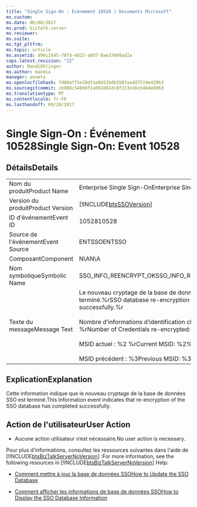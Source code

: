 ```yaml
---
title: "Single Sign-On : Événement 10528 | Documents Microsoft"
ms.custom: 
ms.date: 06/08/2017
ms.prod: biztalk-server
ms.reviewer: 
ms.suite: 
ms.tgt_pltfrm: 
ms.topic: article
ms.assetid: d96c1645-70f4-4d15-a0d7-0ae37669ad2a
caps.latest.revision: "12"
author: MandiOhlinger
ms.author: mandia
manager: anneta
ms.openlocfilehash: fd08aff5e20dfaa0452bdb5507aadd7519e429b3
ms.sourcegitcommit: cb908c540d8f1a692d01dc8f313e16cb4b4e696d
ms.translationtype: MT
ms.contentlocale: fr-FR
ms.lasthandoff: 09/20/2017
---
```

# <a name="single-sign-on-event-10528"></a><span data-ttu-id="5eaf6-102">Single Sign-On : Événement 10528</span><span class="sxs-lookup"><span data-stu-id="5eaf6-102">Single Sign-On: Event 10528</span></span>
## <a name="details"></a><span data-ttu-id="5eaf6-103">Détails</span><span class="sxs-lookup"><span data-stu-id="5eaf6-103">Details</span></span>  
  
|||  
|-|-|  
|<span data-ttu-id="5eaf6-104">Nom du produit</span><span class="sxs-lookup"><span data-stu-id="5eaf6-104">Product Name</span></span>|<span data-ttu-id="5eaf6-105">Enterprise Single Sign-On</span><span class="sxs-lookup"><span data-stu-id="5eaf6-105">Enterprise Single Sign-On</span></span>|  
|<span data-ttu-id="5eaf6-106">Version du produit</span><span class="sxs-lookup"><span data-stu-id="5eaf6-106">Product Version</span></span>|[!INCLUDE[btsSSOVersion](../includes/btsssoversion-md.md)]|  
|<span data-ttu-id="5eaf6-107">ID d'événement</span><span class="sxs-lookup"><span data-stu-id="5eaf6-107">Event ID</span></span>|<span data-ttu-id="5eaf6-108">10528</span><span class="sxs-lookup"><span data-stu-id="5eaf6-108">10528</span></span>|  
|<span data-ttu-id="5eaf6-109">Source de l'événement</span><span class="sxs-lookup"><span data-stu-id="5eaf6-109">Event Source</span></span>|<span data-ttu-id="5eaf6-110">ENTSSO</span><span class="sxs-lookup"><span data-stu-id="5eaf6-110">ENTSSO</span></span>|  
|<span data-ttu-id="5eaf6-111">Composant</span><span class="sxs-lookup"><span data-stu-id="5eaf6-111">Component</span></span>|<span data-ttu-id="5eaf6-112">N\A</span><span class="sxs-lookup"><span data-stu-id="5eaf6-112">N\A</span></span>|  
|<span data-ttu-id="5eaf6-113">Nom symbolique</span><span class="sxs-lookup"><span data-stu-id="5eaf6-113">Symbolic Name</span></span>|<span data-ttu-id="5eaf6-114">SSO_INFO_REENCRYPT_OK</span><span class="sxs-lookup"><span data-stu-id="5eaf6-114">SSO_INFO_REENCRYPT_OK</span></span>|  
|<span data-ttu-id="5eaf6-115">Texte du message</span><span class="sxs-lookup"><span data-stu-id="5eaf6-115">Message Text</span></span>|<span data-ttu-id="5eaf6-116">Le nouveau cryptage de la base de données SSO est terminé.%r</span><span class="sxs-lookup"><span data-stu-id="5eaf6-116">SSO database re-encryption has completed successfully.%r</span></span><br /><br /> <span data-ttu-id="5eaf6-117">Nombre d’informations d’identification chiffrées : %1 %r</span><span class="sxs-lookup"><span data-stu-id="5eaf6-117">Number of Credentials re-encrypted: %1%r</span></span><br /><br /> <span data-ttu-id="5eaf6-118">MSID actuel : %2 %r</span><span class="sxs-lookup"><span data-stu-id="5eaf6-118">Current MSID: %2%r</span></span><br /><br /> <span data-ttu-id="5eaf6-119">MSID précédent : %3</span><span class="sxs-lookup"><span data-stu-id="5eaf6-119">Previous MSID: %3</span></span>|  
  
## <a name="explanation"></a><span data-ttu-id="5eaf6-120">Explication</span><span class="sxs-lookup"><span data-stu-id="5eaf6-120">Explanation</span></span>  
 <span data-ttu-id="5eaf6-121">Cette information indique que le nouveau cryptage de la base de données SSO est terminé.</span><span class="sxs-lookup"><span data-stu-id="5eaf6-121">This Information event indicates that re-encryption of the SSO database has completed successfully.</span></span>  
  
## <a name="user-action"></a><span data-ttu-id="5eaf6-122">Action de l'utilisateur</span><span class="sxs-lookup"><span data-stu-id="5eaf6-122">User Action</span></span>  
  
-   <span data-ttu-id="5eaf6-123">Aucune action utilisateur n’est nécessaire.</span><span class="sxs-lookup"><span data-stu-id="5eaf6-123">No user action is necessary.</span></span>  
  
 <span data-ttu-id="5eaf6-124">Pour plus d'informations, consultez les ressources suivantes dans l'aide de [!INCLUDE[btsBizTalkServerNoVersion](../includes/btsbiztalkservernoversion-md.md)] :</span><span class="sxs-lookup"><span data-stu-id="5eaf6-124">For more information, see the following resources in [!INCLUDE[btsBizTalkServerNoVersion](../includes/btsbiztalkservernoversion-md.md)] Help:</span></span>  
  
-   [<span data-ttu-id="5eaf6-125">Comment mettre à jour la base de données SSO</span><span class="sxs-lookup"><span data-stu-id="5eaf6-125">How to Update the SSO Database</span></span>](../core/how-to-update-the-sso-database.md)  
  
-   [<span data-ttu-id="5eaf6-126">Comment afficher les informations de base de données SSO</span><span class="sxs-lookup"><span data-stu-id="5eaf6-126">How to Display the SSO Database Information</span></span>](../core/how-to-display-the-sso-database-information.md)